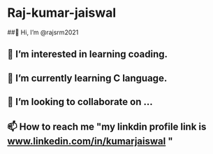 # Raj-kumar-jaiswal

##👋 Hi, I’m @rajsrm2021
## 👀 I’m interested in learning coading.
## 🌱 I’m currently learning C language.
## 💞️ I’m looking to collaborate on ...
## 📫 How to reach me "my linkdin profile link is www.linkedin.com/in/kumarjaiswal "
